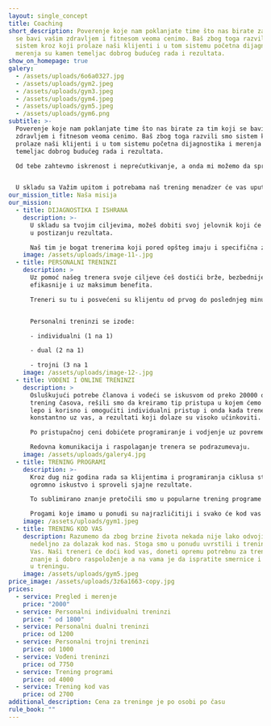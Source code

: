 ```yaml
---
layout: single_concept
title: Coaching
short_description: Poverenje koje nam poklanjate time što nas birate za tim koji
  se bavi vašim zdravljem i fitnesom veoma cenimo. Baš zbog toga razvili smo
  sistem kroz koji prolaze naši klijenti i u tom sistemu početna dijagnostika i
  merenja su kamen temeljac dobrog budućeg rada i rezultata.
show_on_homepage: true
galery:
  - /assets/uploads/6o6a0327.jpg
  - /assets/uploads/gym2.jpeg
  - /assets/uploads/gym3.jpeg
  - /assets/uploads/gym4.jpeg
  - /assets/uploads/gym5.jpeg
  - /assets/uploads/gym6.png
subtitle: >-
  Poverenje koje nam poklanjate time što nas birate za tim koji se bavi vašim
  zdravljem i fitnesom veoma cenimo. Baš zbog toga razvili smo sistem kroz koji
  prolaze naši klijenti i u tom sistemu početna dijagnostika i merenja su kamen
  temeljac dobrog budućeg rada i rezultata.

  Od tebe zahtevmo iskrenost i neprećutkivanje, a onda mi možemo da sprovedemo detaljnu analizu i istu tumačimo.


  U skladu sa Važim upitom i potrebama naš trening menadzer će vas uputiti na trenera koji će vas na najbolji način voditi do ciljeva i bićete ponosni na ostvarene rezultate.
our_mission_title: Naša misija
our_mission:
  - title: DIJAGNOSTIKA I ISHRANA
    description: >-
      U skladu sa tvojim ciljevima, možeš dobiti svoj jelovnik koji će ti pomoći
      u postizanju rezultata.

      Naš tim je bogat trenerima koji pored opšteg imaju i specifična znanja.
    image: /assets/uploads/image-11-.jpg
  - title: PERSONALNI TRENINZI
    description: >
      Uz pomoć našeg trenera svoje ciljeve ćeš dostići brže, bezbednije,
      efikasnije i uz maksimum benefita.

      Treneri su tu i posvećeni su klijentu od prvog do poslednjeg minuta treninga, kao i prilokom planiranja i kreiranja trening programa zarad što boljeg i celishodnijeg napredka.


      Personalni treninzi se izode:

      - individualni (1 na 1) 

      - dual (2 na 1)

      - trojni (3 na 1
    image: /assets/uploads/image-12-.jpg
  - title: VOĐENI I ONLINE TRENINZI
    description: >
      Osluškujući potrebe članova i vodeći se iskusvom od preko 20000 odrađenih
      trening časova, rešili smo da kreiramo tip pristupa u kojem ćemo spojiti
      lepo i korisno i omogućiti individualni pristup i onda kada trener nije
      konstantno uz vas, a rezultati koji dolaze su visoko učinkoviti.

      Po pristupačnoj ceni dobićete programiranje i vodjenje uz povremeni nadzor. 

      Redovna komunikacija i raspolaganje trenera se podrazumevaju.
    image: /assets/uploads/galery4.jpg
  - title: TRENING PROGRAMI
    description: >-
      Kroz dug niz godina rada sa klijentima i programiranja ciklusa stekli smo
      ogromno iskustvo i sproveli sjajne rezultate.

      To sublimirano znanje pretočili smo u popularne trening programe koje možeš kupiti i raditi po njima, kod nas ili pak negde drugde.

      Progami koje imamo u ponudi su najrazličitiji i svako će kod vas pronaći ono što odgovara ličnim željama i potrebama.
    image: /assets/uploads/gym1.jpeg
  - title: TRENING KOD VAS
    description: Razumemo da zbog brzine života nekada nije lako odvojiti par sati
      nedeljno za dolazak kod nas. Stoga smo u ponudu uvrstili i trening kod
      Vas. Naši treneri će doći kod vas, doneti opremu potrebnu za trening,
      znanje i dobro raspoloženje a na vama je da ispratite smernice i istrajete
      u treningu.
    image: /assets/uploads/gym5.jpeg
price_image: /assets/uploads/3z6a1663-copy.jpg
prices:
  - service: Pregled i merenje
    price: "2000"
  - service: Personalni individualni treninzi
    price: " od 1800"
  - service: Personalni dualni treninzi
    price: od 1200
  - service: Personalni trojni treninzi
    price: od 1000
  - service: Vođeni treninzi
    price: od 7750
  - service: Trening programi
    price: od 4000
  - service: Trening kod vas
    price: od 2700
additional_description: Cena za treninge je po osobi po času
rule_book: ""
---
```

